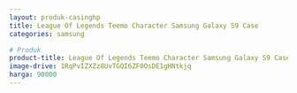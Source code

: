 ```yaml
---
layout: produk-casinghp
title: League Of Legends Teemo Character Samsung Galaxy S9 Case
categories: samsung

# Produk
product-title: League Of Legends Teemo Character Samsung Galaxy S9 Case
image-drive: 1RqPvIZXZz8UvTGQI6ZF0OsDE1gHNtkjq
harga: 90000
---
```

